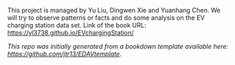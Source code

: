 
This project is managed by Yu Liu, Dingwen Xie and Yuanhang Chen. We will try to observe patterns or facts and do some analysis on the EV charging station data set.
Link of the book URL: https://yl3738.github.io/EVchargingStation/



*This repo was initially generated from a bookdown template available here: https://github.com/jtr13/EDAVtemplate.*	








